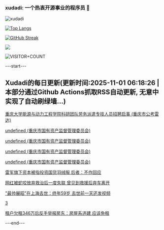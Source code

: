 ### xudadi: 一个热衷开源事业的程序员 👋

![xudadi](https://github-readme-stats-git-masterorgs-github-readme-stats-team.vercel.app/api?username=xudadi)

[![Top Langs](https://github-readme-stats.vercel.app/api/top-langs/?username=xudadi)](https://github.com/anuraghazra/github-readme-stats)

[![GitHub Streak](https://streak-stats.demolab.com?user=xudadi&locale=zh_Hans)](https://git.io/streak-stats)

![](https://raw.githubusercontent.com/xudadi/xudadi/main/assets/github-contribution-grid-snake.svg)

![VISITOR+COUNT](https://komarev.com/ghpvc/?username=xudadi&label=VISITOR+COUNT)


---start---

## Xudadi的每日更新(更新时间:2025-11-01 06:18:26 | 本部分通过Github Actions抓取RSS自动更新, 无意中实现了自动刷绿墙...)

[重庆大学能源与动力工程学院科研团队劳务派遣专技人员招聘启事 (重庆市公考雷达)](https://www.gongkaoleida.com/article/2671637)

[undefined (重庆市国有资产监督管理委员会)](https://dadilab.github.io/feeds/all.xml)

[undefined (重庆市国有资产监督管理委员会)](https://dadilab.github.io/feeds/all.xml)

[undefined (重庆市国有资产监督管理委员会)](https://dadilab.github.io/feeds/all.xml)

[undefined (重庆市国有资产监督管理委员会)](https://dadilab.github.io/feeds/all.xml)

[雷军旗下资本被指投资国货羽绒服 后者：不作回应](https://m.163.com/news/article/KD71O7LP0534A4SC.html)

[网红被蛇咬放弃救治后一度失联 曾见到救援后弃车离开](https://m.163.com/news/article/KD6VNMT7051492T3.html)

["最帅展昭"在上海去世：终年59岁 去世前一天还发视频](https://m.163.com/news/article/KD6TEN52051492LM.html)

[3](https://m.163.com/touch/news/sub/domestic)

[租户欠租346万后反手举报房东：房屋系违建 应该免租](https://m.163.com/news/article/KD6NSEPJ05561G0D.html)

---end---
